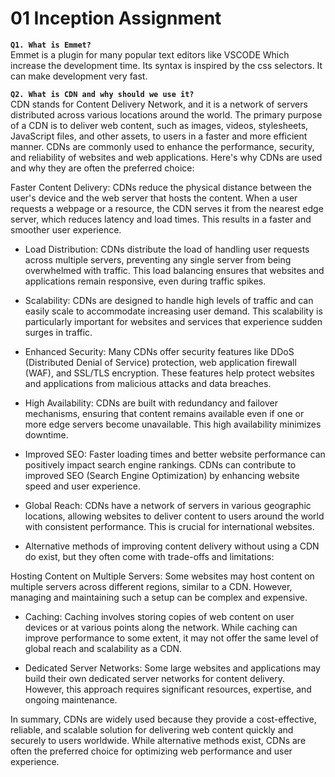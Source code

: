 # 01 Inception Assignment
**`Q1. What is Emmet?`** <br />
Emmet is a plugin for many popular text editors like VSCODE Which increase the development time. Its syntax is inspired by the css selectors. It can make development very fast.

**`Q2. What is CDN and why should we use it?`** <br />
CDN stands for Content Delivery Network, and it is a network of servers distributed across various locations around the world. The primary purpose of a CDN is to deliver web content, such as images, videos, stylesheets, JavaScript files, and other assets, to users in a faster and more efficient manner. CDNs are commonly used to enhance the performance, security, and reliability of websites and web applications. Here's why CDNs are used and why they are often the preferred choice:

Faster Content Delivery: CDNs reduce the physical distance between the user's device and the web server that hosts the content. When a user requests a webpage or a resource, the CDN serves it from the nearest edge server, which reduces latency and load times. This results in a faster and smoother user experience.

* Load Distribution: CDNs distribute the load of handling user requests across multiple servers, preventing any single server from being overwhelmed with traffic. This load balancing ensures that websites and applications remain responsive, even during traffic spikes.

* Scalability: CDNs are designed to handle high levels of traffic and can easily scale to accommodate increasing user demand. This scalability is particularly important for websites and services that experience sudden surges in traffic.

* Enhanced Security: Many CDNs offer security features like DDoS (Distributed Denial of Service) protection, web application firewall (WAF), and SSL/TLS encryption. These features help protect websites and applications from malicious attacks and data breaches.

* High Availability: CDNs are built with redundancy and failover mechanisms, ensuring that content remains available even if one or more edge servers become unavailable. This high availability minimizes downtime.

* Improved SEO: Faster loading times and better website performance can positively impact search engine rankings. CDNs can contribute to improved SEO (Search Engine Optimization) by enhancing website speed and user experience.

* Global Reach: CDNs have a network of servers in various geographic locations, allowing websites to deliver content to users around the world with consistent performance. This is crucial for international websites.

* Alternative methods of improving content delivery without using a CDN do exist, but they often come with trade-offs and limitations:

Hosting Content on Multiple Servers: Some websites may host content on multiple servers across different regions, similar to a CDN. However, managing and maintaining such a setup can be complex and expensive.

* Caching: Caching involves storing copies of web content on user devices or at various points along the network. While caching can improve performance to some extent, it may not offer the same level of global reach and scalability as a CDN.

* Dedicated Server Networks: Some large websites and applications may build their own dedicated server networks for content delivery. However, this approach requires significant resources, expertise, and ongoing maintenance.

In summary, CDNs are widely used because they provide a cost-effective, reliable, and scalable solution for delivering web content quickly and securely to users worldwide. While alternative methods exist, CDNs are often the preferred choice for optimizing web performance and user experience.
